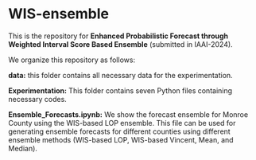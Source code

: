 # WIS-ensemble

This is the repository for **Enhanced Probabilistic Forecast through Weighted Interval Score Based Ensemble** (submitted in IAAI-2024).


We organize this repository as follows:

**data:** this folder contains all necessary data for the experimentation.

**Experimentation:** This folder contains seven Python files containing necessary codes.

**Ensemble_Forecasts.ipynb:** We show the forecast ensemble for Monroe County using the WIS-based LOP ensemble. This file can be used for generating ensemble forecasts for different counties using different ensemble methods (WIS-based LOP, WIS-based Vincent, Mean, and Median).
  
